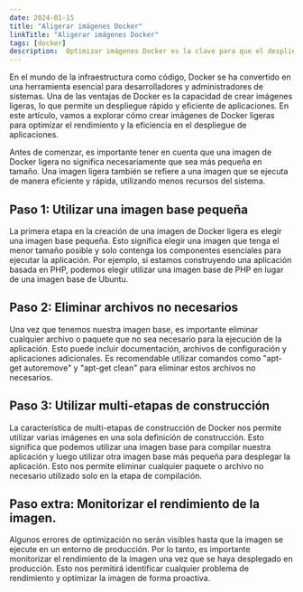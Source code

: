 ```yaml
---
date: 2024-01-15
title: "Aligerar imágenes Docker"
linkTitle: "Aligerar imágenes Docker"
tags: [docker]
description:  Optimizar imágenes Docker es la clave para que el despliegue de aplicaciones sea más rápido y eficiente.
---
```


En el mundo de la infraestructura como código, Docker se ha convertido en una herramienta esencial para desarrolladores y administradores de sistemas. Una de las ventajas de Docker es la capacidad de crear imágenes ligeras, lo que permite un despliegue rápido y eficiente de aplicaciones. En este artículo, vamos a explorar cómo crear imágenes de Docker ligeras para optimizar el rendimiento y la eficiencia en el despliegue de aplicaciones.

Antes de comenzar, es importante tener en cuenta que una imagen de Docker ligera no significa necesariamente que sea más pequeña en tamaño. Una imagen ligera también se refiere a una imagen que se ejecuta de manera eficiente y rápida, utilizando menos recursos del sistema.


## Paso 1: Utilizar una imagen base pequeña
La primera etapa en la creación de una imagen de Docker ligera es elegir una imagen base pequeña. Esto significa elegir una imagen que tenga el menor tamaño posible y solo contenga los componentes esenciales para ejecutar la aplicación. Por ejemplo, si estamos construyendo una aplicación basada en PHP, podemos elegir utilizar una imagen base de PHP en lugar de una imagen base de Ubuntu.

## Paso 2: Eliminar archivos no necesarios
Una vez que tenemos nuestra imagen base, es importante eliminar cualquier archivo o paquete que no sea necesario para la ejecución de la aplicación. Esto puede incluir documentación, archivos de configuración y aplicaciones adicionales. Es recomendable utilizar comandos como "apt-get autoremove" y "apt-get clean" para eliminar estos archivos no necesarios.

## Paso 3: Utilizar multi-etapas de construcción
La característica de multi-etapas de construcción de Docker nos permite utilizar varias imágenes en una sola definición de construcción. Esto significa que podemos utilizar una imagen base para compilar nuestra aplicación y luego utilizar otra imagen base más pequeña para desplegar la aplicación. Esto nos permite eliminar cualquier paquete o archivo no necesario utilizado solo en la etapa de compilación.


## Paso extra: Monitorizar el rendimiento de la imagen.
Algunos errores de optimización no serán visibles hasta que la imagen se ejecute en un entorno de producción. Por lo tanto, es importante monitorizar el rendimiento de la imagen una vez que se haya desplegado en producción. Esto nos permitirá identificar cualquier problema de rendimiento y optimizar la imagen de forma proactiva.